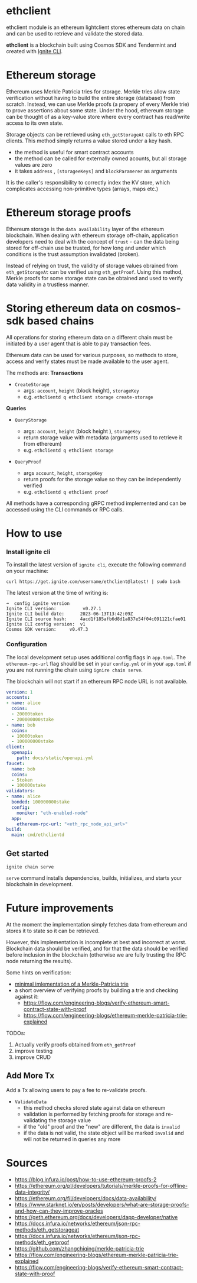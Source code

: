 # ethclient

ethclient module is an ethereum lightclient stores ethereum data on chain and can be used to retrieve and validate the stored data.

**ethclient** is a blockchain built using Cosmos SDK and Tendermint and created with [Ignite CLI](https://ignite.com/cli).

# Ethereum storage
Ethereum uses Merkle Patricia tries for storage. Merkle tries allow state verification without having to build the entire storage (database) from scratch. Instead, we can use Merkle proofs (a propery of every Merkle trie) to prove assertions about some state. Under the hood, ethereum storage can be thought of as a key-value store where every contract has read/write access to its own state.

Storage objects can be retrieved using `eth_getStorageAt` calls to eth RPC clients. This method simply returns a value stored under a key hash.
* the method is useful for smart contract accounts
* the method can be called for externally owned acounts, but all storage values are zero
* it takes `address` , `[storageeKeys]` and `blockParamerer` as arguments

It is the caller's responsibility to correctly index the KV store, which complicates accessing non-primitive types (arrays, maps etc.)


# Ethereum storage proofs

Ethereum storage is the `data availability` layer of the ethereum blockchain.
When dealing with ethereum storage off-chain, application developers need to deal with the concept of `trust` - can the data being stored for off-chain use be trusted, for how long and under which conditions is the trust assumption invalidated (broken).

Instead of relying on trust, the validity of storage values obrained from `eth_getStorageAt` can be verified using `eth_getProof`. Using this method, Merkle proofs for some storage state can be obtained and used to verify data validity in a trustless manner.


# Storing ethereum data on cosmos-sdk based chains
All operations for storing ethereum data on a different chain must be initiated by a user agent that is able to pay transaction fees.

Ethereum data can be used for various purposes, so methods to store, access and verify states must be made available to the user agent.

The methods are:
**Transactions**
* `CreateStorage`
    * args: `account`, `height` (block height), `storageKey`
    * e.g. `ethclientd q ethclient storage create-storage`

**Queries**
* `QueryStorage`
    * args: `account`, `height` (block height ), `storageKey`
    * return storage value with metadata (arguments used to retrieve it from ethereum)
    * e.g. `ethclientd q ethclient storage`

* `QueryProof`
    * args `account`, `height`, `storageKey`
    * return proofs for the storage value so they can be independently verified
    * e.g. `ethclientd q ethclient proof`

All methods have a corresponding gRPC method implemented and can be accessed using the CLI commands or RPC calls.

# How to use

### Install ignite cli
To install the latest version of `ignite cli`, execute the following command on your machine:

```
curl https://get.ignite.com/username/ethclient@latest! | sudo bash
```

The latest version at the time of writing is:
```
➜  config ignite version
Ignite CLI version:		     v0.27.1
Ignite CLI build date:		2023-06-13T13:42:09Z
Ignite CLI source hash:		4acd1f185afb6d8d1a837e54f04c091121cfae01
Ignite CLI config version:	v1
Cosmos SDK version:		v0.47.3
```

### Configuration

The local development setup uses additional config flags in `app.toml`. The `ethereum-rpc-url` flag should be set in your `config.yml` or in your `app.toml` if you are not running the chain using `ignire chain serve`.

The blockchain will not start if an ethereum RPC node URL is not available.

```yaml
version: 1
accounts:
- name: alice
  coins:
  - 20000token
  - 200000000stake
- name: bob
  coins:
  - 10000token
  - 100000000stake
client:
  openapi:
    path: docs/static/openapi.yml
faucet:
  name: bob
  coins:
  - 5token
  - 100000stake
validators:
- name: alice
  bonded: 100000000stake
  config:
    moniker: "eth-enabled-node"
  app:
    ethereum-rpc-url: "<eth_rpc_node_api_url>"
build:
  main: cmd/ethclientd
```

## Get started

```
ignite chain serve
```

`serve` command installs dependencies, builds, initializes, and starts your blockchain in development.


# Future improvements

At the moment the implementation simply fetches data from ethereum and stores it to state so it can be retrieved. 

However, this implementation is incomplete at best and incorrect at worst. Blockchain data should be verified, and for that the data should be verified before inclusion in the blockchain (otherwise we are fully trusting the RPC node returning the results).

Some hints on verification:
* [minimal imlementation of a Merkle-Patricia trie](https://github.com/zhangchiqing/merkle-patricia-trie)
* a short overview of verifying proofs by building a trie and checking against it:
    * https://flow.com/engineering-blogs/verify-ethereum-smart-contract-state-with-proof
    * https://flow.com/engineering-blogs/ethereum-merkle-patricia-trie-explained

TODOs:
1. Actually verify proofs obtained from `eth_getProof`
2. improve testing
3. improve CRUD

## Add More Tx

Add a Tx allowing users to pay a fee to re-validate proofs.

* `ValidateData`
    * this method checks stored state against data on ethereum
    * validation is performed by fetching proofs for storage and re-validating the storage value
    * if the "old" proof and the "new" are different, the data is `invalid`
    * if the data is not valid, the state object will be marked `invalid` and will not be returned in queries any more

# Sources
* https://blog.infura.io/post/how-to-use-ethereum-proofs-2
* https://ethereum.org/pl/developers/tutorials/merkle-proofs-for-offline-data-integrity/
* https://ethereum.org/fil/developers/docs/data-availability/
* https://www.starknet.io/en/posts/developers/what-are-storage-proofs-and-how-can-they-improve-oracles
* https://geth.ethereum.org/docs/developers/dapp-developer/native
* https://docs.infura.io/networks/ethereum/json-rpc-methods/eth_getstorageat
* https://docs.infura.io/networks/ethereum/json-rpc-methods/eth_getproof
* https://github.com/zhangchiqing/merkle-patricia-trie
* https://flow.com/engineering-blogs/ethereum-merkle-patricia-trie-explained
* https://flow.com/engineering-blogs/verify-ethereum-smart-contract-state-with-proof
